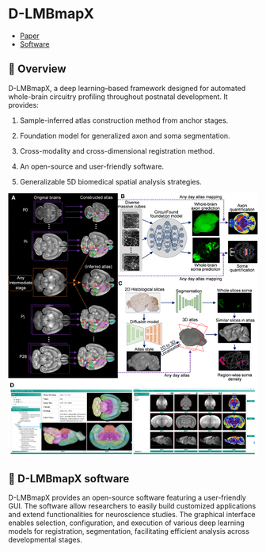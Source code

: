 # D-LMBmapX

- [Paper](https://www.biorxiv.org/content/10.1101/2025.02.25.639766v1)
- [Software]()

## 🌟 Overview

D-LMBmapX, a deep learning–based framework designed for automated whole-brain circuitry profiling throughout postnatal development. It provides:

1. Sample-inferred atlas construction method from anchor stages.

2. Foundation model for generalized axon and soma segmentation.
3. Cross-modality and cross-dimensional registration method.
4. An open-source and user-friendly software.
5. Generalizable 5D biomedical spatial analysis strategies.

![Overview](./Overview.png)

## 🎉 D-LMBmapX software

D-LMBmapX provides an open-source software featuring a user-friendly GUI. The software allow researchers to easily build customized applications and extend functionalities for neuroscience studies. The graphical interface enables selection, configuration, and execution of various deep learning models for registration, segmentation, facilitating efficient analysis across developmental stages.
